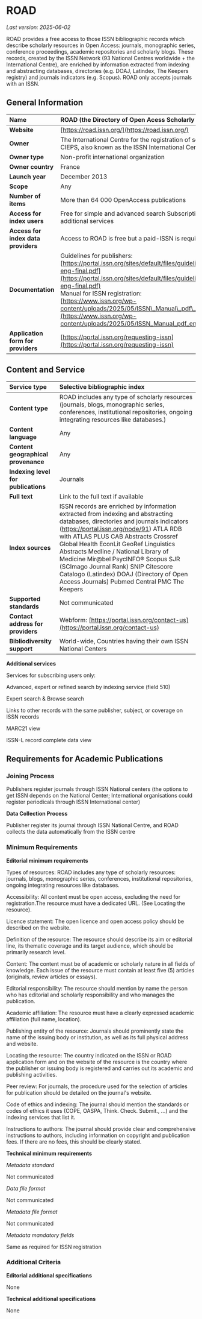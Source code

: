# ROAD

*Last version: 2025-06-02*

ROAD provides a free access to those ISSN bibliographic records which describe scholarly resources in Open Access: journals, monographic series, conference proceedings, academic repositories and scholarly blogs. These records, created by the ISSN Network (93 National Centres worldwide \+ the International Centre), are enriched by information extracted from indexing and abstracting databases, directories (e.g. DOAJ, Latindex, The Keepers registry) and journals indicators (e.g. Scopus). ROAD only accepts journals with an ISSN.

## General Information

| Name | ROAD (the Directory of Open Acess Scholarly Resources) |
| :---- | :---- |
| **Website** | [https://road.issn.org/](https://road.issn.org/) |
| **Owner** | The International Centre for the registration of serial publications – CIEPS, also known as the ISSN International Centre |
| **Owner type** | Non-profit international organization |
| **Owner country** | France |
| **Launch year** | December 2013 |
| **Scope** | Any |
| **Number of items** | More than 64 000 OpenAccess publications |
| **Access for index users** | Free for simple and advanced search Subscription required for additional services |
| **Access for index data providers** | Access to ROAD is free but a paid-ISSN is required |
| **Documentation** | Guidelines for publishers: <br> [https://portal.issn.org/sites/default/files/guidelinespublishers\_merged-eng-final.pdf](https://portal.issn.org/sites/default/files/guidelinespublishers_merged-eng-final.pdf) <br> Manual for ISSN registration: <br> [https://www.issn.org/wp-content/uploads/2025/05/ISSN\_Manual\_pdf\_en.html](https://www.issn.org/wp-content/uploads/2025/05/ISSN_Manual_pdf_en.html) |
| **Application form for providers** | [https://portal.issn.org/requesting-issn](https://portal.issn.org/requesting-issn) |

## Content and Service

| Service type | Selective bibliographic index |
| :---- | :---- |
| **Content type** | ROAD includes any type of scholarly resources (journals, blogs, monographic series, conferences, institutional repositories, ongoing integrating resources like databases.) |
| **Content language** | Any |
| **Content geographical provenance** | Any |
| **Indexing level for publications** | Journals |
| **Full text** | Link to the full text if available |
| **Index sources** | ISSN records are enriched by information extracted from indexing and abstracting databases, directories and journals indicators (https://portal.issn.org/node/91) ATLA RDB with ATLAS PLUS CAB Abstracts Crossref Global Health EconLit GeoRef Linguistics Abstracts Medline / National Library of Medicine Mir@bel PsycINFO® Scopus SJR (SCImago Journal Rank) SNIP Citescore Catalogo (Latindex) DOAJ (Directory of Open Access Journals) Pubmed Central PMC The Keepers |
| **Supported standards** | Not communicated |
| **Contact address for providers** | Webform: [https://portal.issn.org/contact-us](https://portal.issn.org/contact-us) |
| **Bibliodiversity support** | World-wide, Countries having their own ISSN National Centers |

**Additional services**

Services for subscribing users only:

Advanced, expert or refined search by indexing service (field 510\)

Expert search & Browse search

Links to other records with the same publisher, subject, or coverage on ISSN records

MARC21 view

ISSN-L record complete data view

## Requirements for Academic Publications

### Joining Process

Publishers register journals through ISSN National centers (the options to get ISSN depends on the National Center; International organisations could register periodicals through ISSN International center)

**Data Collection Process**  

Publisher register its journal through ISSN National Centre, and ROAD collects the data automatically from the ISSN centre

### Minimum Requirements

**Editorial minimum requirements**

Types of resources: ROAD includes any type of scholarly resources: journals, blogs, monographic series, conferences, institutional repositories, ongoing integrating resources like databases.

Accessibility: All content must be open access, excluding the need for registration.The resource must have a dedicated URL. (See Locating the resource).

Licence statement: The open licence and open access policy should be described on the website.

Definition of the resource: The resource should describe its aim or editorial line, its thematic coverage and its target audience, which should be primarily research level.

Content: The content must be of academic or scholarly nature in all fields of knowledge. Each issue of the resource must contain at least five (5) articles (originals, review articles or essays).

Editorial responsibility: The resource should mention by name the person who has editorial and scholarly responsibility and who manages the publication.

Academic affiliation: The resource must have a clearly expressed academic affiliation (full name, location).

Publishing entity of the resource: Journals should prominently state the name of the issuing body or institution, as well as its full physical address and website.

Locating the resource: The country indicated on the ISSN or ROAD application form and on the website of the resource is the country where the publisher or issuing body is registered and carries out its academic and publishing activities.

Peer review: For journals, the procedure used for the selection of articles for publication should be detailed on the journal's website.

Code of ethics and indexing: The journal should mention the standards or codes of ethics it uses (COPE, OASPA, Think. Check. Submit., ...) and the indexing services that list it.

Instructions to authors: The journal should provide clear and comprehensive instructions to authors, including information on copyright and publication fees. If there are no fees, this should be clearly stated.

**Technical minimum requirements**

*Metadata standard*

Not communicated

*Data file format*

Not communicated

*Metadata file format*

Not communicated

*Metadata mandatory fields*

Same as required for ISSN registration

### Additional Criteria

**Editorial additional specifications**

None

**Technical additional specifications**

None  
